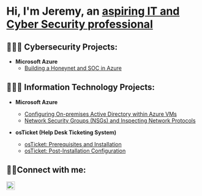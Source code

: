 <h1>Hi, I'm Jeremy, an <a href="https://www.linkedin.com/in/jeremy-mason-a34659b7">aspiring IT and Cyber Security professional</a></h1>

<h2>👨🏿‍💻 Cybersecurity Projects:</h2>

- <b>Microsoft Azure</b>
  - [Building a Honeynet and SOC in Azure](https://github.com/jacar0812/Cloud-Honeynet)

<h2>👨🏿‍💻 Information Technology Projects:</h2>

- <b>Microsoft Azure</b>
  - [Configuring On-premises Active Directory within Azure VMs](https://github.com/jacar0812/configure-ad)
  - [Network Security Groups (NSGs) and Inspecting Network Protocols](https://github.com/jacar0812/azure-network-protocols)
    
- <b>osTicket (Help Desk Ticketing System)</b>
  - [osTicket: Prerequisites and Installation](https://github.com/jacar0812/osticket-prereqs)
  - [osTicket: Post-Installation Configuration](https://github.com/jacar0812/post-install-config)
 
 
<h2>🤳🏿Connect with me:</h2>


[<img align="left" alt="Josh | LinkedIn" width="22px" src="https://cdn.jsdelivr.net/npm/simple-icons@v3/icons/linkedin.svg" />][linkedin]


[linkedin]: https://linkedin.com/in/jeremy-mason-a34659b7
  

